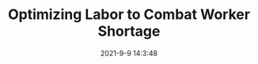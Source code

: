 ---
"title": "Optimizing Labor to Combat Worker Shortage"
"date": "2021-9-9 14:3:48"
"feed_name": "INDUSTRYWEEK"
"feed_website": "https://www.industryweek.com/"
"feed_rss": "https://www.industryweek.com/__rss/website-scheduled-content.xml?input=%7B%22sectionAlias%22%3A%22home%22%7D"
"link": "https://www.industryweek.com/talent/article/21174783/optimizing-labor-to-combat-worker-shortage"
"file": "_posts/1-1-2021-a8f7b6e56cda156a33e16fc59f8e9f90037319d5.md"
"accident": "0"
"drilling": "0"
---